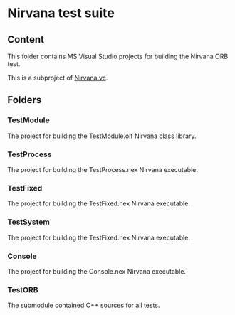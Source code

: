 # Nirvana test suite

## Content

This folder contains MS Visual Studio projects for building the Nirvana ORB test.

This is a subproject of [Nirvana.vc](https://github.com/nirvanaos/nirvana.vc).

## Folders

### TestModule

The project for building the TestModule.olf Nirvana class library.

### TestProcess

The project for building the TestProcess.nex Nirvana executable.

### TestFixed

The project for building the TestFixed.nex Nirvana executable.

### TestSystem

The project for building the TestFixed.nex Nirvana executable.

### Console

The project for building the Console.nex Nirvana executable.

### TestORB

The submodule contained C++ sources for all tests.

